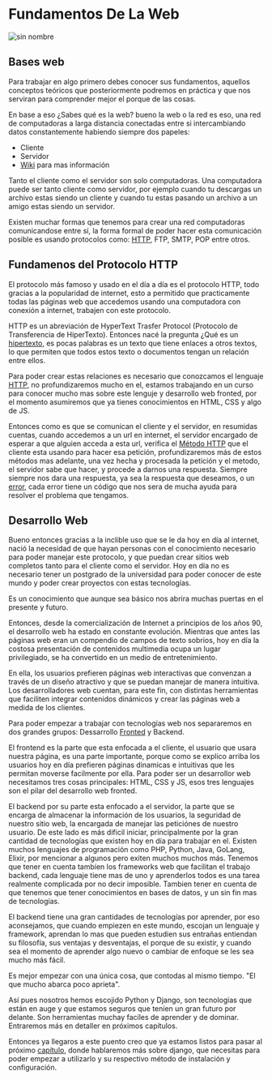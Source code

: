 # Fundamentos De La Web

![sin nombre](http://www.cavsi.com/preguntasrespuestas/images/redes/que-es-una-red.jpg)

## Bases web

Para trabajar en algo primero debes conocer sus fundamentos, aquellos conceptos teóricos que posteriormente podremos en práctica y que nos serviran para comprender mejor el porque de las cosas.

En base a eso ¿Sabes qué es la web? bueno la web o la red es eso, una red de computadoras a larga distancia conectadas entre si intercambiando datos constantemente habiendo siempre dos papeles:

  - Cliente
  - Servidor
  - [Wiki](https://es.wikipedia.org/wiki/Cliente-servidor) para mas información

Tanto el cliente como el servidor son solo computadoras. Una computadora puede ser tanto cliente como servidor, por ejemplo cuando tu descargas un archivo estas siendo un cliente y cuando tu estas pasando un archivo a un amigo estas siendo un servidor.

Existen muchar formas que tenemos para crear una red computadoras comunicandose entre sí, la forma formal de poder hacer esta comunicación posible es usando protocolos como: [HTTP](https://es.wikipedia.org/wiki/Protocolo_seguro_de_transferencia_de_hipertexto), FTP, SMTP, POP entre otros.

## Fundamenos del Protocolo HTTP

El protocolo más famoso y usado en el día a día es el protocolo HTTP, todo gracias a la popularidad de internet, esto a permitido que practicamente todas las páginas web que accedemos usando una computadora con conexión a internet, trabajen con este protocolo.

HTTP es un abreviación de HyperText Trasfer Protocol (Protocolo de Transferencia de HiperTexto). Entonces nacé la pregunta ¿Qué es un [hipertexto](https://es.wikipedia.org/wiki/Hipertexto), es pocas palabras es un texto que tiene enlaces a otros textos, lo que permiten que todos estos texto o documentos tengan un relación entre ellos.

Para poder crear estas relaciones es necesario que conozcamos el lenguaje [HTTP](https://en.wikipedia.org/wiki/HTML), no profundizaremos mucho en el, estamos trabajando en un curso para conocer mucho mas sobre este lenguje y desarrollo web fronted, por el momento asumiremos que ya tienes conocimientos en HTML, CSS y algo de JS.

Entonces como es que se comunican el cliente y el servidor, en resumidas cuentas, cuando accedemos a un url en internet, el servidor encargado de esperar a que alguien acceda a esta url, verifica el [Método HTTP](https://diego.com.es/metodos-http) que el cliente esta usando para hacer esa petición, profundizaremos más de estos métodos mas adelante, una vez hecha y procesada la petición y el metodo, el servidor sabe que hacer, y procede a darnos una respuesta. Siempre siempre nos dara una respuesta, ya sea la respuesta que deseamos, o un [error](https://vicentferrer.com/errores-en-http/), cada error tiene un código que nos sera de mucha ayuda para resolver el problema que tengamos.


## Desarrollo Web

Bueno entonces gracias a la inclible uso que se le da hoy en día al internet, nació la necesidad de que hayan personas con el conocimiento necesario para poder manejar este protocolo, y que puedan crear sitios web completos tanto para el cliente como el servidor. Hoy en día no es necesario tener un postgrado de la universidad para poder conocer de este mundo y poder crear proyectos con estas tecnologías.

Es un conocimiento que aunque sea básico nos abrira muchas puertas en el presente y futuro.

Entonces, desde la comercialización de Internet a principios de los años 90, el desarrollo web ha estado en constante evolución. Mientras que antes las páginas web eran un compendio de campos de texto sobrios, hoy en día la costosa presentación de contenidos multimedia ocupa un lugar privilegiado, se ha convertido en un medio de entretenimiento.

En ella, los usuarios prefieren páginas web interactivas que convenzan a través de un diseño atractivo y que se puedan manejar de manera intuitiva. Los desarrolladores web cuentan, para este fin, con distintas herramientas que faciliten integrar contenidos dinámicos y crear las páginas web a medida de los clientes.

Para poder empezar a trabajar con tecnologías web nos separaremos en dos grandes grupos: Dessarrollo [Fronted](https://es.wikipedia.org/wiki/Desarrollo_web_Front-end) y Backend.

El frontend es la parte que esta enfocada a el cliente, el usuario que usara nuestra página, es una parte importante, porque como se explico arriba los usuarios hoy en día prefieren páginas dinamicas e intuitivas que les permitan moverse facilmente por ella. Para poder ser un desarrollor web necesitamos tres cosas principales: HTML, CSS y JS, esos tres lenguajes son el pilar del desarrollo web fronted.

El backend por su parte esta enfocado a el servidor, la parte que se encarga de almacenar la información de los usuarios, la seguridad de nuestro sitio web, la encargada de manejar las peticiónes de nuestro usuario. De este lado es más dificil iniciar, principalmente por la gran cantidad de tecnologías que existen hoy en día para trabajar en el. Existen muchos lenguajes de programación como PHP, Python, Java, GoLang, Elixir, por mencionar a algunos pero exiten muchos muchos más. Tenemos que tener en cuenta tambíen los frameworks web que facilitan el trabajo backend, cada lenguaje tiene mas de uno y aprenderlos todos es una tarea realmente complicada por no decir imposible. Tambien tener en cuenta de que tenemos que tener conocimientos en bases de datos, y un sin fin mas de tecnologías.

El backend tiene una gran cantidades de tecnologías por aprender, por eso aconsejamos, que cuando empiezen en este mundo, escojan un lenguaje y framework, aprendan lo mas que pueden estudien sus entrañas entiendan su filosofía, sus ventajas y desventajas, el porque de su existir, y cuando sea el momento de aprender algo nuevo o cambiar de enfoque se les sea mucho más fácil.

Es mejor empezar con una única cosa, que contodas al mismo tiempo. "El que mucho abarca poco aprieta".

Así pues nosotros hemos escojido Python y Django, son tecnologias que están en auge y que estamos seguros que teníen un gran futuro por delante. Son herramientas muchay facíles de aprender y de dominar. Entraremos más en detaller en próximos capítulos.

Entonces ya llegaros a este puento creo que ya estamos listos para pasar al próximo [capítulo](ch2.md), donde hablaremos más sobre django, que necesitas para poder empezar a utilizarlo y su respectivo método de instalación y configuración.
